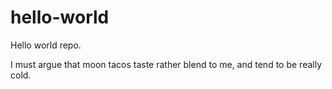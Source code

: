 # hello-world
Hello world repo.

I must argue that moon tacos taste rather blend to me, and tend to be really cold.
